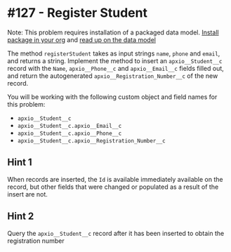 # #127 - Register Student

Note: This problem requires installation of a packaged data model. [Install package in your org](https://login.salesforce.com/packaging/installPackage.apexp?p0=04t5f000000Gx6CAAS) and [read up on the data model](https://gist.github.com/maujood/9bca1e95a9fe39b1cb881a116873d83e)

The method <code>registerStudent</code> takes as input strings <code>name</code>, <code>phone</code> and <code>email</code>, and returns a string. Implement the method to insert an <code>apxio__Student__c</code> record with the <code>Name</code>, <code>apxio__Phone__c</code> and <code>apxio__Email__c</code> fields filled out, and return the autogenerated <code>apxio__Registration_Number__c</code> of the new record.

You will be working with the following custom object and field names for this problem:

- <code>apxio__Student__c</code></br>
- <code>apxio__Student__c.apxio__Email__c</code></br>
- <code>apxio__Student__c.apxio__Phone__c</code></br>
- <code>apxio__Student__c.apxio__Registration_Number__c</code>

## Hint 1

When records are inserted, the <code>Id</code> is available immediately available on the record, but other fields that were changed or populated as a result of the insert are not.

## Hint 2

Query the <code>apxio__Student__c</code> record after it has been inserted to obtain the registration number
